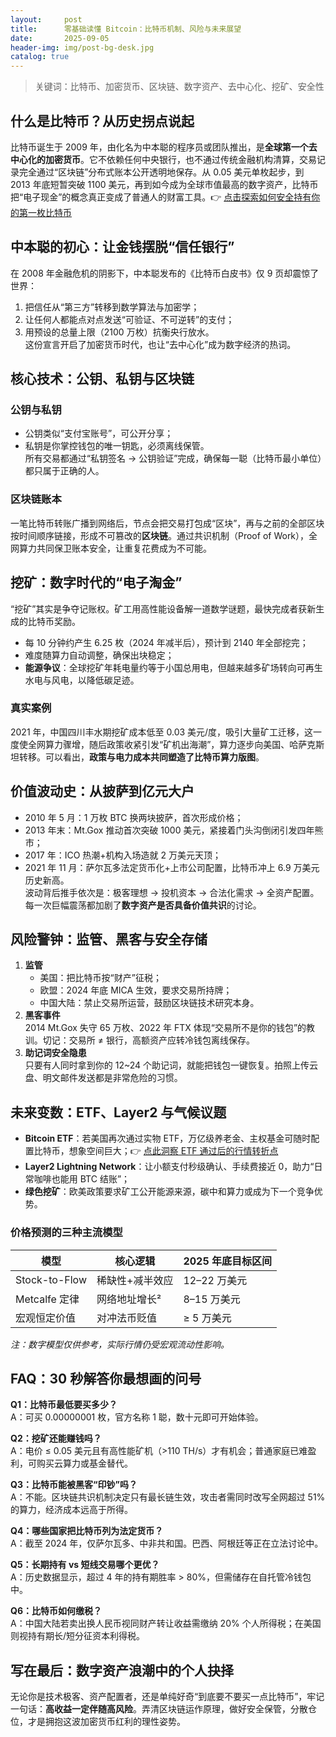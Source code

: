 ```yaml
---
layout:     post
title:      零基础读懂 Bitcoin：比特币机制、风险与未来展望
date:       2025-09-05
header-img: img/post-bg-desk.jpg
catalog: true
---
```


> 关键词：比特币、加密货币、区块链、数字资产、去中心化、挖矿、安全性

## 什么是比特币？从历史拐点说起
比特币诞生于 2009 年，由化名为中本聪的程序员或团队推出，是**全球第一个去中心化的加密货币**。它不依赖任何中央银行，也不通过传统金融机构清算，交易记录完全通过“区块链”分布式账本公开透明地保存。从 0.05 美元单枚起步，到 2013 年底短暂突破 1100 美元，再到如今成为全球市值最高的数字资产，比特币把“电子现金”的概念真正变成了普通人的财富工具。👉 [点击探索如何安全持有你的第一枚比特币](https://okxdog.com/)

## 中本聪的初心：让金钱摆脱“信任银行”
在 2008 年金融危机的阴影下，中本聪发布的《比特币白皮书》仅 9 页却震惊了世界：  
1. 把信任从“第三方”转移到数学算法与加密学；  
2. 让任何人都能点对点发送“可验证、不可逆转”的支付；  
3. 用预设的总量上限（2100 万枚）抗衡央行放水。  
这份宣言开启了加密货币时代，也让“去中心化”成为数字经济的热词。

## 核心技术：公钥、私钥与区块链
### 公钥与私钥
- 公钥类似“支付宝账号”，可公开分享；  
- 私钥是你掌控钱包的唯一钥匙，必须离线保管。  
所有交易都通过“私钥签名 → 公钥验证”完成，确保每一聪（比特币最小单位）都只属于正确的人。

### 区块链账本
一笔比特币转账广播到网络后，节点会把交易打包成“区块”，再与之前的全部区块按时间顺序链接，形成不可篡改的**区块链**。通过共识机制（Proof of Work），全网算力共同保卫账本安全，让重复花费成为不可能。

## 挖矿：数字时代的“电子淘金”
“挖矿”其实是争夺记账权。矿工用高性能设备解一道数学谜题，最快完成者获新生成的比特币奖励。  
- 每 10 分钟约产生 6.25 枚（2024 年减半后），预计到 2140 年全部挖完；  
- 难度随算力自动调整，确保出块稳定；  
- **能源争议**：全球挖矿年耗电量约等于小国总用电，但越来越多矿场转向可再生水电与风电，以降低碳足迹。

### 真实案例
2021 年，中国四川丰水期挖矿成本低至 0.03 美元/度，吸引大量矿工迁移，这一度使全网算力骤增，随后政策收紧引发“矿机出海潮”，算力逐步向美国、哈萨克斯坦转移。可以看出，**政策与电力成本共同塑造了比特币算力版图**。

## 价值波动史：从披萨到亿元大户
- 2010 年 5 月：1 万枚 BTC 换两块披萨，首次形成价格；  
- 2013 年末：Mt.Gox 推动首次突破 1000 美元，紧接着门头沟倒闭引发四年熊市；  
- 2017 年：ICO 热潮+机构入场造就 2 万美元天顶；  
- 2021 年 11 月：萨尔瓦多法定货币化+上市公司配置，比特币冲上 6.9 万美元历史新高。  
波动背后推手依次是：极客理想 → 投机资本 → 合法化需求 → 全资产配置。每一次巨幅震荡都加剧了**数字资产是否具备价值共识**的讨论。

## 风险警钟：监管、黑客与安全存储
1. **监管**  
   - 美国：把比特币按“财产”征税；  
   - 欧盟：2024 年底 MICA 生效，要求交易所持牌；  
   - 中国大陆：禁止交易所运营，鼓励区块链技术研究本身。  
2. **黑客事件**  
   2014 Mt.Gox 失守 65 万枚、2022 年 FTX 体现“交易所不是你的钱包”的教训。切记：交易所 ≠ 银行，高额资产应转冷钱包离线保存。  
3. **助记词安全隐患**  
   只要有人同时拿到你的 12~24 个助记词，就能把钱包一键恢复。拍照上传云盘、明文邮件发送都是非常危险的习惯。

## 未来变数：ETF、Layer2 与气候议题
- **Bitcoin ETF**：若美国再次通过实物 ETF，万亿级养老金、主权基金可随时配置比特币，想象空间巨大；👉 [点此洞察 ETF 通过后的行情转折点](https://okxdog.com/)  
- **Layer2 Lightning Network**：让小额支付秒级确认、手续费接近 0，助力“日常咖啡也能用 BTC 结账”；  
- **绿色挖矿**：欧美政策要求矿工公开能源来源，碳中和算力或成为下一个竞争优势。

### 价格预测的三种主流模型
| 模型 | 核心逻辑 | 2025 年底目标区间 |
|---|---|---|
| Stock-to-Flow | 稀缺性+减半效应 | 12–22 万美元 |
| Metcalfe 定律 | 网络地址增长² | 8–15 万美元 |
| 宏观恒定价值 | 对冲法币贬值 | ≥ 5 万美元 |

*注：数字模型仅供参考，实际行情仍受宏观流动性影响。*

## FAQ：30 秒解答你最想画的问号

**Q1：比特币最低要买多少？**  
A：可买 0.00000001 枚，官方名称 1 聪，数十元即可开始体验。

**Q2：挖矿还能赚钱吗？**  
A：电价 ≤ 0.05 美元且有高性能矿机（>110 TH/s）才有机会；普通家庭已难盈利，可购买云算力或基金替代。

**Q3：比特币能被黑客“印钞”吗？**  
A：不能。区块链共识机制决定只有最长链生效，攻击者需同时改写全网超过 51% 的算力，经济成本远高于所得。

**Q4：哪些国家把比特币列为法定货币？**  
A：截至 2024 年，仅萨尔瓦多、中非共和国。巴西、阿根廷等正在立法讨论中。

**Q5：长期持有 vs 短线交易哪个更优？**  
A：历史数据显示，超过 4 年的持有期胜率 > 80%，但需储存在自托管冷钱包中。

**Q6：比特币如何缴税？**  
A：中国大陆若卖出换人民币视同财产转让收益需缴纳 20% 个人所得税；在美国则视持有期长/短分征资本利得税。

## 写在最后：数字资产浪潮中的个人抉择
无论你是技术极客、资产配置者，还是单纯好奇“到底要不要买一点比特币”，牢记一句话：**高收益一定伴随高风险**。弄清区块链运作原理，做好安全保管，分散仓位，才是拥抱这波加密货币红利的理性姿势。